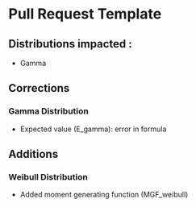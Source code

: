 # Pull Request Template 

## Distributions impacted :

+ Gamma

## Corrections

### Gamma Distribution
  - Expected value (E_gamma): error in formula
  

## Additions

### Weibull Distribution
  - Added moment generating function (MGF_weibull)
